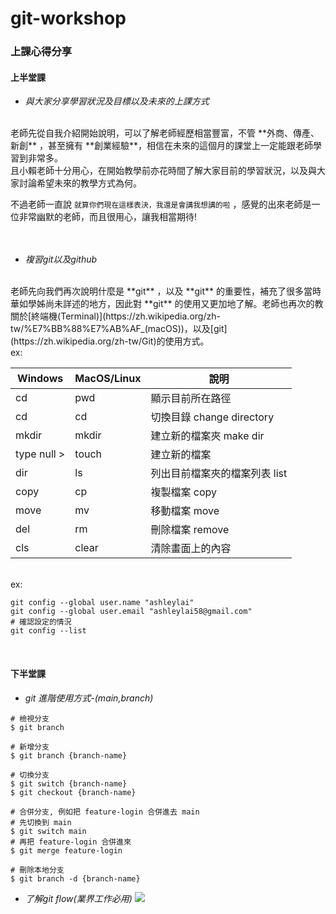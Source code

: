 # git-workshop

### 上課心得分享

#### 上半堂課

* _與大家分享學習狀況及目標以及未來的上課方式_
<br>
老師先從自我介紹開始說明，可以了解老師經歷相當豐富，不管 **外商、傳產、新創** ，甚至擁有 **創業經驗**，相信在未來的這個月的課堂上一定能跟老師學習到非常多。
<br>
且小賴老師十分用心，在開始教學前亦花時間了解大家目前的學習狀況，以及與大家討論希望未來的教學方式為何。
<br>

不過老師一直說  `就算你們現在這樣表決，我還是會講我想講的啦`  ，感覺的出來老師是一位非常幽默的老師，而且很用心，讓我相當期待!
<br><br><br>

* _複習git以及github_
<br>
老師先向我們再次說明什麼是 **git** ，以及 **git** 的重要性，補充了很多當時華如學姊尚未詳述的地方，因此對 **git** 的使用又更加地了解。老師也再次的教關於[終端機(Terminal)](https://zh.wikipedia.org/zh-tw/%E7%BB%88%E7%AB%AF_(macOS))，以及[git](https://zh.wikipedia.org/zh-tw/Git)的使用方式。
<br>
ex:
<br>

| Windows  | MacOS/Linux | 說明                        |
| -------- | ----------- | -------------------------- |
| cd       | pwd         | 顯示目前所在路徑              |
| cd       | cd          | 切換目錄 change directory   |
| mkdir    | mkdir       | 建立新的檔案夾  make dir     |
| type null > | touch    | 建立新的檔案                |
| dir      | ls          | 列出目前檔案夾的檔案列表  list   |
| copy     | cp     | 複製檔案   copy  |
| move     | mv     | 移動檔案   move  |
| del     | rm     | 刪除檔案    remove |
| cls     | clear     | 清除畫面上的內容     |

<br>
ex:
<br>

```bash=
git config --global user.name "ashleylai"
git config --global user.email "ashleylai58@gmail.com"
# 確認設定的情況
git config --list
```
<br>

#### 下半堂課

* _git 進階使用方式-(main,branch)_

```bash=
# 檢視分支
$ git branch

# 新增分支
$ git branch {branch-name}

# 切換分支
$ git switch {branch-name}   
$ git checkout {branch-name} 

# 合併分支, 例如把 feature-login 合併進去 main
# 先切換到 main
$ git switch main
# 再把 feature-login 合併進來
$ git merge feature-login

# 刪除本地分支
$ git branch -d {branch-name}

```


* _了解git flow(業界工作必用)_
![](https://i.imgur.com/rV7GdFn.png)


